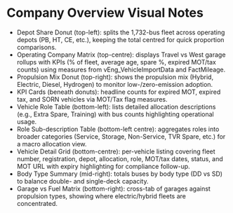 # Company Overview Visual Notes

- Depot Share Donut (top-left): splits the 1,732-bus fleet across operating depots (PB, HT, CE, etc.), keeping the total centred for quick proportion comparisons.
- Operating Company Matrix (top-centre): displays Travel vs West garage rollups with KPIs (% of fleet, average age, spare %, expired MOT/tax counts) using measures from vEng_VehicleImportData and FactMileage.
- Propulsion Mix Donut (top-right): shows the propulsion mix (Hybrid, Electric, Diesel, Hydrogen) to monitor low-/zero-emission adoption.
- KPI Cards (beneath donuts): headline counts for expired MOT, expired tax, and SORN vehicles via MOT/Tax flag measures.
- Vehicle Role Table (bottom-left): lists detailed allocation descriptions (e.g., Extra Spare, Training) with bus counts highlighting operational usage.
- Role Sub-description Table (bottom-left centre): aggregates roles into broader categories (Service, Storage, Non-Service, TVR Spare, etc.) for a macro allocation view.
- Vehicle Detail Grid (bottom-centre): per-vehicle listing covering fleet number, registration, depot, allocation, role, MOT/tax dates, status, and MOT URL with expiry highlighting for compliance follow-up.
- Body Type Summary (mid-right): totals buses by body type (DD vs SD) to balance double- and single-deck capacity.
- Garage vs Fuel Matrix (bottom-right): cross-tab of garages against propulsion types, showing where electric/hybrid fleets are concentrated.
